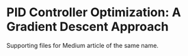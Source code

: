 # PID Controller Optimization: A Gradient Descent Approach
Supporting files for Medium article of the same name.
